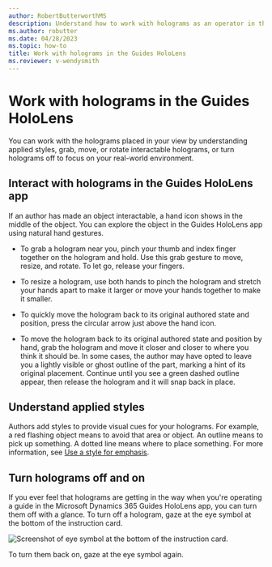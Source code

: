 ```yaml
---
author: RobertButterworthMS
description: Understand how to work with holograms as an operator in the Dynamics 365 Guides HoloLens app
ms.author: robutter
ms.date: 04/28/2023
ms.topic: how-to
title: Work with holograms in the Guides HoloLens
ms.reviewer: v-wendysmith
---
```


# Work with holograms in the Guides HoloLens

You can work with the holograms placed in your view by understanding applied styles, grab, move, or rotate interactable holograms, or turn holograms off to focus on your real-world environment.

## Interact with holograms in the Guides HoloLens app

If an author has made an object interactable, a hand icon shows in the middle of the object. You can explore the object in the Guides HoloLens app using natural hand gestures.

- To grab a hologram near you, pinch your thumb and index finger together on the hologram and hold. Use this grab gesture to move, resize, and rotate. To let go, release your fingers.

- To resize a hologram, use both hands to pinch the hologram and stretch your hands apart to make it larger or move your hands together to make it smaller.

- To quickly move the hologram back to its original authored state and position, press the circular arrow just above the hand icon.
<!-- Say "Guides, Reset Step" to move all objects back to their starting positions. -->

- To move the hologram back to its original authored state and position by hand, grab the hologram and move it closer and closer to where you think it should be. In some cases, the author may have opted to leave you a lightly visible or ghost outline of the part, marking a hint of its original placement. Continue until you see a green dashed outline appear, then release the hologram and it will snap back in place.

## Understand applied styles

Authors add styles to provide visual cues for your holograms. For example, a red flashing object means to avoid that area or object. An outline means to pick up something. A dotted line means where to place something. For more information, see [Use a style for emphasis](hololens-app-styles.md).

## Turn holograms off and on

If you ever feel that holograms are getting in the way when you're operating a guide in the Microsoft Dynamics 365 Guides HoloLens app, you can turn them off with a glance. To turn off a hologram, gaze at the eye symbol at the bottom of the instruction card.

![Screenshot of eye symbol at the bottom of the instruction card.](media/turn-off-holograms.jpg "Screenshot of eye symbol at the bottom of the instruction card")

To turn them back on, gaze at the eye symbol again. 